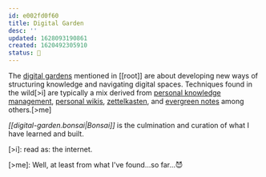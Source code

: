 ```yaml
---
id: e002fd0f60
title: Digital Garden
desc: ''
updated: 1628093190861
created: 1620492305910
status: 🎋
---
```


The [digital gardens](https://github.com/MaggieAppleton/digital-gardeners) mentioned in [[root]] are about developing new ways of structuring knowledge and navigating digital spaces. Techniques found in the wild[>i] are typically a mix derived from [personal knowledge management](https://en.wikipedia.org/wiki/Personal_knowledge_management), [personal wikis](https://en.wikipedia.org/wiki/Personal_wiki), [zettelkasten](https://en.wikipedia.org/wiki/Zettelkasten), and [evergreen notes](https://entries.andymatuschak.org/z4SDCZQeRo4xFEQ8H4qrSqd68ucpgE6LU155C) among others.[>me]

_[[digital-garden.bonsai|Bonsai]]_ is the culmination and curation of what I have learned and built.

[>i]: read as: the internet.

[>me]: Well, at least from what I've found...so far...😈
